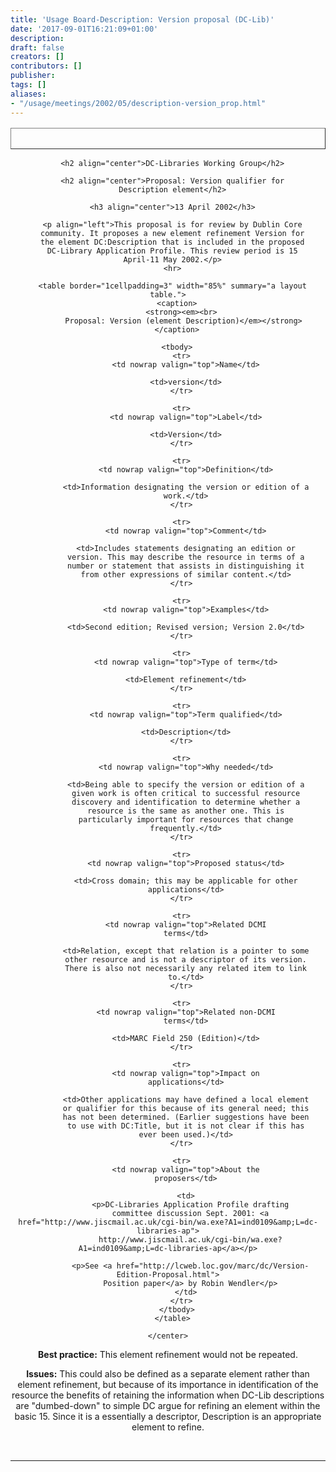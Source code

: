 ```yaml
---
title: 'Usage Board-Description: Version proposal (DC-Lib)'
date: '2017-09-01T16:21:09+01:00'
description: 
draft: false
creators: []
contributors: []
publisher: 
tags: []
aliases:
- "/usage/meetings/2002/05/description-version_prop.html"
---
```


<center>
      <table border="1cellpadding=3" width="85%" summary="a layout table.">
        <caption>
           
        </caption>
      </table>


      <h2 align="center">DC-Libraries Working Group</h2>

      <h2 align="center">Proposal: Version qualifier for
      Description element</h2>

      <h3 align="center">13 April 2002</h3>

      <p align="left">This proposal is for review by Dublin Core
      community. It proposes a new element refinement Version for
      the element DC:Description that is included in the proposed
      DC-Library Application Profile. This review period is 15
      April-11 May 2002.</p>
      <hr>

      <table border="1cellpadding=3" width="85%" summary="a layout table.">
        <caption>
          <strong><em><br>
           Proposal: Version (element Description)</em></strong>
        </caption>

        <tbody>
          <tr>
            <td nowrap valign="top">Name</td>

            <td>version</td>
          </tr>

          <tr>
            <td nowrap valign="top">Label</td>

            <td>Version</td>
          </tr>

          <tr>
            <td nowrap valign="top">Definition</td>

            <td>Information designating the version or edition of a
            work.</td>
          </tr>

          <tr>
            <td nowrap valign="top">Comment</td>

            <td>Includes statements designating an edition or
            version. This may describe the resource in terms of a
            number or statement that assists in distinguishing it
            from other expressions of similar content.</td>
          </tr>

          <tr>
            <td nowrap valign="top">Examples</td>

            <td>Second edition; Revised version; Version 2.0</td>
          </tr>

          <tr>
            <td nowrap valign="top">Type of term</td>

            <td>Element refinement</td>
          </tr>

          <tr>
            <td nowrap valign="top">Term qualified</td>

            <td>Description</td>
          </tr>

          <tr>
            <td nowrap valign="top">Why needed</td>

            <td>Being able to specify the version or edition of a
            given work is often critical to successful resource
            discovery and identification to determine whether a
            resource is the same as another one. This is
            particularly important for resources that change
            frequently.</td>
          </tr>

          <tr>
            <td nowrap valign="top">Proposed status</td>

            <td>Cross domain; this may be applicable for other
            applications</td>
          </tr>

          <tr>
            <td nowrap valign="top">Related DCMI
            terms</td>

            <td>Relation, except that relation is a pointer to some
            other resource and is not a descriptor of its version.
            There is also not necessarily any related item to link
            to.</td>
          </tr>

          <tr>
            <td nowrap valign="top">Related non-DCMI
            terms</td>

            <td>MARC Field 250 (Edition)</td>
          </tr>

          <tr>
            <td nowrap valign="top">Impact on
            applications</td>

            <td>Other applications may have defined a local element
            or qualifier for this because of its general need; this
            has not been determined. (Earlier suggestions have been
            to use with DC:Title, but it is not clear if this has
            ever been used.)</td>
          </tr>

          <tr>
            <td nowrap valign="top">About the
            proposers</td>

            <td>
              <p>DC-Libraries Application Profile drafting
              committee discussion Sept. 2001: <a href="http://www.jiscmail.ac.uk/cgi-bin/wa.exe?A1=ind0109&amp;L=dc-libraries-ap">
              http://www.jiscmail.ac.uk/cgi-bin/wa.exe?A1=ind0109&amp;L=dc-libraries-ap</a></p>

              <p>See <a href="http://lcweb.loc.gov/marc/dc/Version-Edition-Proposal.html">
              Position paper</a> by Robin Wendler</p>
            </td>
          </tr>
        </tbody>
      </table>

    </center>

**Best practice:** This element refinement would not be repeated.

**Issues:** This could also be defined as a separate element rather than element refinement, but because of its importance in identification of the resource the benefits of retaining the information when DC-Lib descriptions are "dumbed-down" to simple DC argue for refining an element within the basic 15. Since it is a essentially a descriptor, Description is an appropriate element to refine.

&nbsp;

* * *
